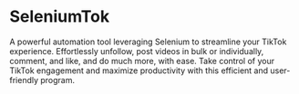 # SeleniumTok
A powerful automation tool leveraging Selenium to streamline your TikTok experience. Effortlessly unfollow, post videos in bulk or individually, comment, and like, and do much more, with ease. Take control of your TikTok engagement and maximize productivity with this efficient and user-friendly program.
